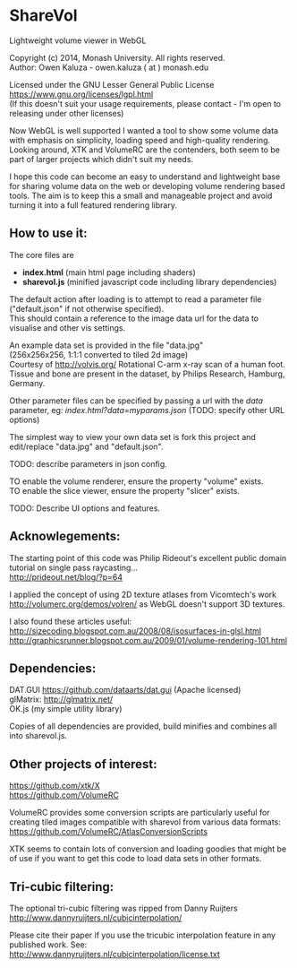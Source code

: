 ShareVol
========
Lightweight volume viewer in WebGL 

Copyright (c) 2014, Monash University. All rights reserved.  
Author: Owen Kaluza - owen.kaluza ( at ) monash.edu

Licensed under the GNU Lesser General Public License
https://www.gnu.org/licenses/lgpl.html  
(If this doesn't suit your usage requirements, please contact - I'm open to releasing under other licenses)

Now WebGL is well supported I wanted a tool to show some volume data with emphasis on simplicity, loading speed and high-quality rendering. Looking around, XTK and VolumeRC are the contenders, both seem to be part of larger projects which didn't suit my needs. 

I hope this code can become an easy to understand and lightweight base for sharing volume data on the web or developing volume rendering based tools. The aim is to keep this a small and manageable project and avoid turning it into a full featured rendering library.

How to use it:
--------------
The core files are

- **index.html**  (main html page including shaders)  
- **sharevol.js** (minified javascript code including library dependencies)

The default action after loading is to attempt to read a parameter file ("default.json" if not otherwise specified).  
This should contain a reference to the image data url for the data to visualise and other vis settings.  

An example data set is provided in the file "data.jpg"  
(256x256x256, 1:1:1 converted to tiled 2d image)  
Courtesy of http://volvis.org/ Rotational C-arm x-ray scan of a human foot. Tissue and bone are present in the dataset, by Philips Research, Hamburg, Germany. 

Other parameter files can be specified by passing a url with the *data* parameter, eg: *index.html?data=myparams.json* (TODO: specify other URL options)

The simplest way to view your own data set is fork this project and edit/replace "data.jpg" and "default.json".

TODO: describe parameters in json config.  

TO enable the volume renderer, ensure the property "volume" exists.  
TO enable the slice viewer, ensure the property "slicer" exists.  

TODO: Describe UI options and features.

Acknowlegements:
----------------

The starting point of this code was Philip Rideout's excellent public domain tutorial on single pass raycasting...  
http://prideout.net/blog/?p=64

I applied the concept of using 2D texture atlases from Vicomtech's work http://volumerc.org/demos/volren/ as WebGL doesn't support 3D textures.

I also found these articles useful:  
http://sizecoding.blogspot.com.au/2008/08/isosurfaces-in-glsl.html  
http://graphicsrunner.blogspot.com.au/2009/01/volume-rendering-101.html

Dependencies:
-------------
DAT.GUI https://github.com/dataarts/dat.gui (Apache licensed)  
glMatrix: http://glmatrix.net/  
OK.js (my simple utility library)  

Copies of all dependencies are provided, build minifies and combines all into sharevol.js.

Other projects of interest:
---------------------------

https://github.com/xtk/X  
https://github.com/VolumeRC  

VolumeRC provides some conversion scripts are particularly useful for creating tiled images compatible with sharevol from various data formats:
https://github.com/VolumeRC/AtlasConversionScripts

XTK seems to contain lots of conversion and loading goodies that might be of use if you want to get this code to load data sets in other formats.

Tri-cubic filtering:
--------------------
The optional tri-cubic filtering was ripped from Danny Ruijters
http://www.dannyruijters.nl/cubicinterpolation/

Please cite their paper if you use the tricubic interpolation feature in any published work.
See: http://www.dannyruijters.nl/cubicinterpolation/license.txt

